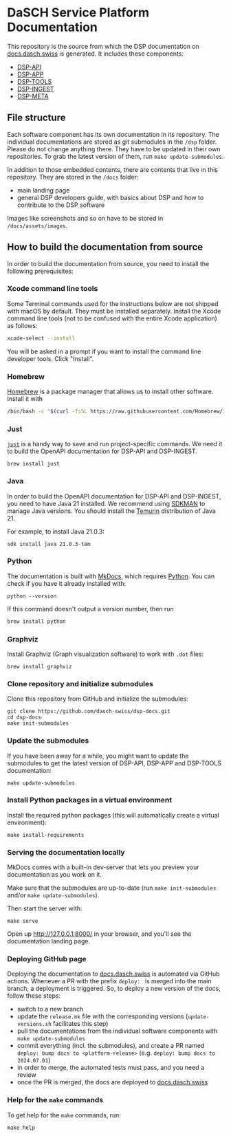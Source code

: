 # DaSCH Service Platform Documentation

This repository is the source from which the DSP documentation
on [docs.dasch.swiss](https://docs.dasch.swiss) is generated.
It includes these components:

- [DSP-API](https://github.com/dasch-swiss/dsp-api)
- [DSP-APP](https://github.com/dasch-swiss/dsp-das)
- [DSP-TOOLS](https://github.com/dasch-swiss/dsp-tools)
- [DSP-INGEST](https://github.com/dasch-swiss/dsp-ingest)
- [DSP-META](https://github.com/dasch-swiss/dsp-meta)

## File structure

Each software component has its own documentation in its repository.
The individual documentations are stored as git submodules in the `/dsp` folder. Please do not change anything there.
They have to be updated in their own repositories. To grab the latest version of them, run `make update-submodules`.

In addition to those embedded contents, there are contents that live in this repository.
They are stored in the `/docs` folder:

- main landing page
- general DSP developers guide, with basics about DSP and how to contribute to the DSP software

Images like screenshots and so on have to be stored in `/docs/assets/images`.

## How to build the documentation from source

In order to build the documentation from source,
you need to install the following prerequisites:

### Xcode command line tools

Some Terminal commands used for the instructions below are not shipped with macOS by default.
They must be installed separately.
Install the Xcode command line tools (not to be confused with the entire Xcode application) as follows:

```bash
xcode-select --install
```

You will be asked in a prompt if you want to install the command line developer tools. Click "Install".

### Homebrew

[Homebrew](https://brew.sh) is a package manager that allows us to install other software.
Install it with

```bash
/bin/bash -c "$(curl -fsSL https://raw.githubusercontent.com/Homebrew/install/HEAD/install.sh)"
```

### Just

[`just`](https://github.com/casey/just) is a handy way to save and run project-specific commands.
We need it to build the OpenAPI documentation for DSP-API and DSP-INGEST.

```shell
brew install just
```

### Java

In order to build the OpenAPI documentation for DSP-API and DSP-INGEST, you need to have Java 21 installed.
We recommend using [SDKMAN](https://sdkman.io/) to manage Java versions.
You should install the [Temurin](https://adoptium.net/en-GB/temurin/releases/) distribution of Java 21.

For example, to install Java 21.0.3:

```shell
sdk install java 21.0.3-tem
```

### Python

The documentation is built with [MkDocs](https://www.mkdocs.org),
which requires [Python](https://www.python.org/).
You can check if you have it already installed with:

```shell
python --version
```

If this command doesn't output a version number, then run

```bash
brew install python
```

### Graphviz

Install Graphviz (Graph visualization software) to work with `.dot` files:

```shell
brew install graphviz
```

### Clone repository and initialize submodules

Clone this repository from GitHub and initialize the submodules:

```shell
git clone https://github.com/dasch-swiss/dsp-docs.git
cd dsp-docs
make init-submodules
```

### Update the submodules

If you have been away for a while, you might want to update the submodules
to get the latest version of DSP-API, DSP-APP and DSP-TOOLS documentation:

```shell
make update-submodules
```

### Install Python packages in a virtual environment

Install the required python packages (this will automatically create a virtual environment):

```shell
make install-requirements
```

### Serving the documentation locally

MkDocs comes with a built-in dev-server that lets you preview your documentation as you work on it.

Make sure that the submodules are up-to-date (run `make init-submodules` and/or `make update-submodules`).

Then start the server with:

```shell
make serve
```

Open up <http://127.0.0.1:8000/> in your browser, and you'll see the documentation landing page.

### Deploying GitHub page

Deploying the documentation to [docs.dasch.swiss](https://docs.dasch.swiss/) is automated via GitHub actions.
Whenever a PR with the prefix `deploy: ` is merged into the main branch, a deployment is triggered.
So, to deploy a new version of the docs, follow these steps:

- switch to a new branch
- update the `release.mk` file with the corresponding versions (`update-versions.sh` facilitates this step)
- pull the documentations from the individual software components with `make update-submodules`
- commit everything (incl. the submodules), and create a PR named `deploy: bump docs to <platform-release>`
  (e.g. `deploy: bump docs to 2024.07.01`)
- in order to merge, the automated tests must pass, and you need a review
- once the PR is merged, the docs are deployed to [docs.dasch.swiss](https://docs.dasch.swiss/)

### Help for the `make` commands

To get help for the `make` commands, run:

```shell
make help
```
